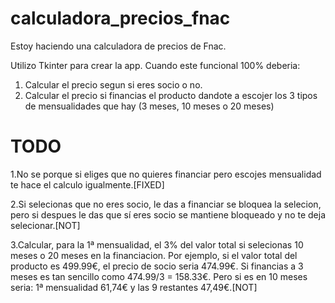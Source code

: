 # calculadora_precios_fnac
Estoy haciendo una calculadora de precios de Fnac.

Utilizo Tkinter para crear la app. Cuando este funcional 100% deberia:
  1. Calcular el precio segun si eres socio o no.
  2. Calcular el precio si financias el producto dandote a escojer los 3 tipos 
     de mensualidades que hay (3 meses, 10 meses o 20 meses)
     
     
     
# TODO 
  1.No se porque si eliges que no quieres financiar pero escojes mensualidad te hace el calculo igualmente.[FIXED]
  
  2.Si selecionas que no eres socio, le das a financiar se bloquea la selecion, pero si despues le das que sí eres
  socio se mantiene bloqueado y no te deja selecionar.[NOT]
  
  3.Calcular, para la 1ª mensualidad, el 3% del valor total si selecionas 10 meses o 20 meses en la financiacion.
  Por ejemplo, si el valor total del producto es 499.99€, el precio de socio seria 474.99€. Si financias a 3 meses es tan
  sencillo como 474.99/3 = 158.33€. Pero si es en 10 meses seria: 1ª mensualidad 61,74€ y las 9 restantes 47,49€.[NOT]
